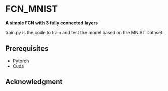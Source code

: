 # FCN_MNIST
**A simple FCN with 3 fully connected layers**

train.py is the code to train and test the model based on the MNIST Dataset.

## Prerequisites

- Pytorch
- Cuda

## Acknowledgment
